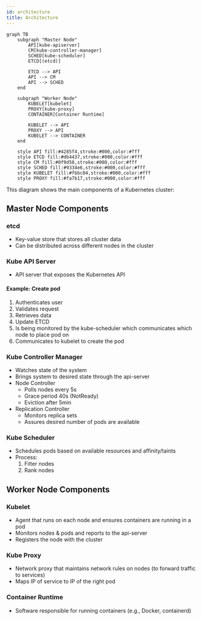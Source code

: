 ```yaml
---
id: architecture
title: Architecture
---
```


```mermaid
graph TB
    subgraph "Master Node"
        API[kube-apiserver]
        CM[kube-controller-manager]
        SCHED[kube-scheduler]
        ETCD[(etcd)]
        
        ETCD --> API
        API --> CM
        API --> SCHED
    end
    
    subgraph "Worker Node"
        KUBELET[kubelet]
        PROXY[kube-proxy]
        CONTAINER[Container Runtime]
        
        KUBELET --> API
        PROXY --> API
        KUBELET --> CONTAINER
    end

    style API fill:#4285f4,stroke:#000,color:#fff
    style ETCD fill:#db4437,stroke:#000,color:#fff
    style CM fill:#0f9d58,stroke:#000,color:#fff
    style SCHED fill:#9334e6,stroke:#000,color:#fff
    style KUBELET fill:#fbbc04,stroke:#000,color:#fff
    style PROXY fill:#fa7b17,stroke:#000,color:#fff
```

This diagram shows the main components of a Kubernetes cluster:

## Master Node Components

### etcd

- Key-value store that stores all cluster data
- Can be distributed across different nodes in the cluster

### Kube API Server

- API server that exposes the Kubernetes API

#### Example: Create pod

1. Authenticates user
2. Validates request
3. Retrieves data
4. Update ETCD
5. Is being monitored by the kube-scheduler which communicates which node to place pod on
6. Communicates to kubelet to create the pod

### Kube Controller Manager

- Watches state of the system
- Brings system to desired state through the api-server
- Node Controller
  - Polls nodes every 5s
  - Grace period 40s (NotReady)
  - Eviction after 5min
- Replication Controller
  - Monitors replica sets
  - Assures desired number of pods are available

### Kube Scheduler

- Schedules pods based on available resources and affinity/taints
- Process:
  1. Filter nodes
  2. Rank nodes

## Worker Node Components

### Kubelet

- Agent that runs on each node and ensures containers are running in a pod
- Monitors nodes & pods and reports to the api-server
- Registers the node with the cluster

### Kube Proxy

- Network proxy that maintains network rules on nodes (to forward traffic to services)
- Maps IP of service to IP of the right pod

### Container Runtime

- Software responsible for running containers (e.g., Docker, containerd)
